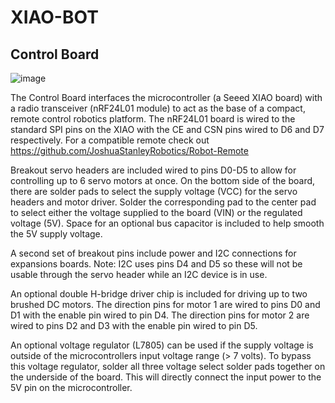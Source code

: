 # XIAO-BOT

## Control Board
![image](https://github.com/user-attachments/assets/edf51915-1fdf-4d45-9b89-884fddd1e13a)

The Control Board interfaces the microcontroller (a Seeed XIAO board) with a radio transceiver (nRF24L01 module) to act as the base of a compact, remote control robotics platform.
  The nRF24L01 board is wired to the standard SPI pins on the XIAO with the CE and CSN pins wired to D6 and D7 respectively. For a compatible remote check out https://github.com/JoshuaStanleyRobotics/Robot-Remote
	
Breakout servo headers are included wired to pins D0-D5 to allow for controlling up to 6 servo motors at once. 
	On the bottom side of the board, there are solder pads to select the supply voltage (VCC) for the servo headers and motor driver.
		Solder the corresponding pad to the center pad to select either the voltage supplied to the board (VIN) or the regulated voltage (5V).
	Space for an optional bus capacitor is included to help smooth the 5V supply voltage. 

A second set of breakout pins include power and I2C connections for expansions boards.
  Note: I2C uses pins D4 and D5 so these will not be usable through the servo header while an I2C device is in use.

An optional double H-bridge driver chip is included for driving up to two brushed DC motors. 
  The direction pins for motor 1 are wired to pins D0 and D1 with the enable pin wired to pin D4. 
  The direction pins for motor 2 are wired to pins D2 and D3 with the enable pin wired to pin D5.

An optional voltage regulator (L7805) can be used if the supply voltage is outside of the microcontrollers input voltage range (> 7 volts).
  To bypass this voltage regulator, solder all three voltage select solder pads together on the underside of the board. 
  This will directly connect the input power to the 5V pin on the microcontroller.
